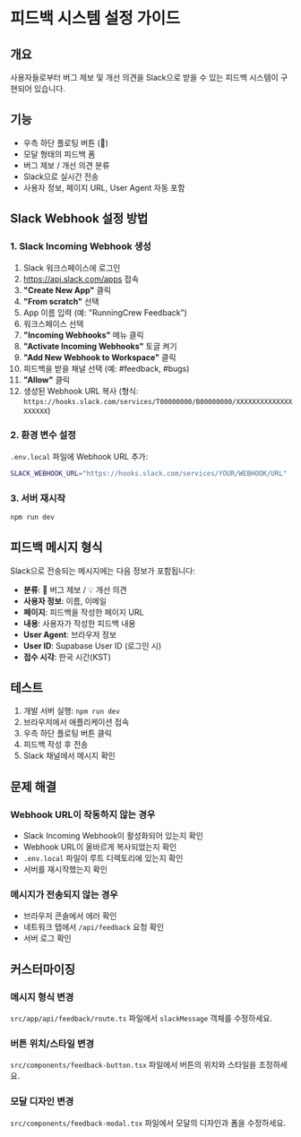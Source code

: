 # 피드백 시스템 설정 가이드

## 개요
사용자들로부터 버그 제보 및 개선 의견을 Slack으로 받을 수 있는 피드백 시스템이 구현되어 있습니다.

## 기능
- 우측 하단 플로팅 버튼 (💬)
- 모달 형태의 피드백 폼
- 버그 제보 / 개선 의견 분류
- Slack으로 실시간 전송
- 사용자 정보, 페이지 URL, User Agent 자동 포함

## Slack Webhook 설정 방법

### 1. Slack Incoming Webhook 생성

1. Slack 워크스페이스에 로그인
2. https://api.slack.com/apps 접속
3. **"Create New App"** 클릭
4. **"From scratch"** 선택
5. App 이름 입력 (예: "RunningCrew Feedback")
6. 워크스페이스 선택
7. **"Incoming Webhooks"** 메뉴 클릭
8. **"Activate Incoming Webhooks"** 토글 켜기
9. **"Add New Webhook to Workspace"** 클릭
10. 피드백을 받을 채널 선택 (예: #feedback, #bugs)
11. **"Allow"** 클릭
12. 생성된 Webhook URL 복사 (형식: `https://hooks.slack.com/services/T00000000/B00000000/XXXXXXXXXXXXXXXXXXXX`)

### 2. 환경 변수 설정

`.env.local` 파일에 Webhook URL 추가:

```bash
SLACK_WEBHOOK_URL="https://hooks.slack.com/services/YOUR/WEBHOOK/URL"
```

### 3. 서버 재시작

```bash
npm run dev
```

## 피드백 메시지 형식

Slack으로 전송되는 메시지에는 다음 정보가 포함됩니다:

- **분류**: 🐛 버그 제보 / 💡 개선 의견
- **사용자 정보**: 이름, 이메일
- **페이지**: 피드백을 작성한 페이지 URL
- **내용**: 사용자가 작성한 피드백 내용
- **User Agent**: 브라우저 정보
- **User ID**: Supabase User ID (로그인 시)
- **접수 시각**: 한국 시간(KST)

## 테스트

1. 개발 서버 실행: `npm run dev`
2. 브라우저에서 애플리케이션 접속
3. 우측 하단 플로팅 버튼 클릭
4. 피드백 작성 후 전송
5. Slack 채널에서 메시지 확인

## 문제 해결

### Webhook URL이 작동하지 않는 경우
- Slack Incoming Webhook이 활성화되어 있는지 확인
- Webhook URL이 올바르게 복사되었는지 확인
- `.env.local` 파일이 루트 디렉토리에 있는지 확인
- 서버를 재시작했는지 확인

### 메시지가 전송되지 않는 경우
- 브라우저 콘솔에서 에러 확인
- 네트워크 탭에서 `/api/feedback` 요청 확인
- 서버 로그 확인

## 커스터마이징

### 메시지 형식 변경
`src/app/api/feedback/route.ts` 파일에서 `slackMessage` 객체를 수정하세요.

### 버튼 위치/스타일 변경
`src/components/feedback-button.tsx` 파일에서 버튼의 위치와 스타일을 조정하세요.

### 모달 디자인 변경
`src/components/feedback-modal.tsx` 파일에서 모달의 디자인과 폼을 수정하세요.
